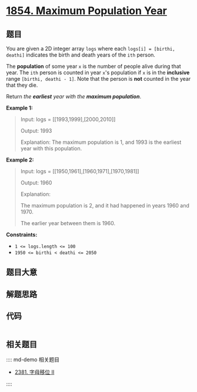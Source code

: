 # [1854. Maximum Population Year](https://leetcode.com/problems/maximum-population-year/)

## 题目

You are given a 2D integer array `logs` where each `logs[i] = [birthi,
deathi]` indicates the birth and death years of the `ith` person.

The **population** of some year `x` is the number of people alive during that
year. The `ith` person is counted in year `x`'s population if `x` is in the
**inclusive** range `[birthi, deathi - 1]`. Note that the person is **not**
counted in the year that they die.

Return _the **earliest** year with the **maximum population**_.



**Example 1:**

> Input: logs = [[1993,1999],[2000,2010]]
> 
> Output: 1993
> 
> Explanation: The maximum population is 1, and 1993 is the earliest year with this population.

**Example 2:**

> Input: logs = [[1950,1961],[1960,1971],[1970,1981]]
> 
> Output: 1960
> 
> Explanation: 
> 
> The maximum population is 2, and it had happened in years 1960 and 1970.
> 
> The earlier year between them is 1960.



**Constraints:**

  * `1 <= logs.length <= 100`
  * `1950 <= birthi < deathi <= 2050`


## 题目大意

## 解题思路

## 代码

```javascript

```

## 相关题目

:::: md-demo 相关题目
- [2381. 字母移位 II](https://leetcode.com/problems/shifting-letters-ii)

::::
